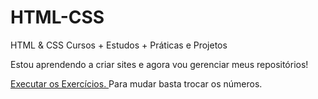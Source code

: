 # HTML-CSS
HTML & CSS Cursos + Estudos + Práticas e Projetos

Estou aprendendo a criar sites e agora vou gerenciar meus repositórios!

<a href="https://viniciusap08.github.io/HTML-CSS/exercícios%20Guanabara/ex001/index.html" target="_blank"> Executar os Exercícios. </a> Para mudar basta trocar os números.